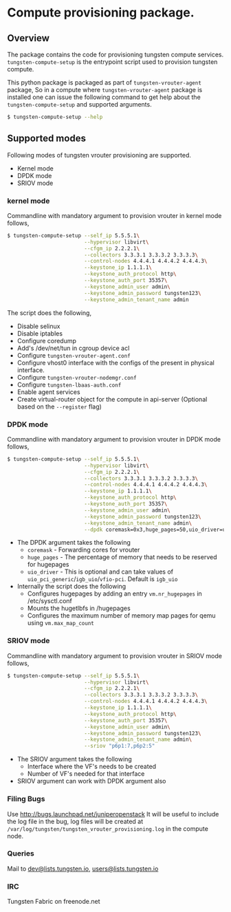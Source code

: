 Compute provisioning package.
=============================

## Overview
The package contains the code for provisioning tungsten compute services. `tungsten-compute-setup` is the entrypoint script used to provision tungsten compute.

This python package is packaged as part of `tungsten-vrouter-agent` package, So in a compute where `tungsten-vrouter-agent` package is installed one can issue the following command to get help about the `tungsten-compute-setup` and supported arguments.

```sh
$ tungsten-compute-setup --help
```

## Supported modes
Following modes of tungsten vrouter provisioning are supported.

* Kernel mode
* DPDK mode
* SRIOV mode

###  kernel mode
Commandline with mandatory argument to provision vrouter in kernel mode follows,

```sh
$ tungsten-compute-setup --self_ip 5.5.5.1\
                         --hypervisor libvirt\
                         --cfgm_ip 2.2.2.1\
                         --collectors 3.3.3.1 3.3.3.2 3.3.3.3\
                         --control-nodes 4.4.4.1 4.4.4.2 4.4.4.3\
                         --keystone_ip 1.1.1.1\
                         --keystone_auth_protocol http\
                         --keystone_auth_port 35357\
                         --keystone_admin_user admin\
                         --keystone_admin_password tungsten123\
                         --keystone_admin_tenant_name admin
```

The  script does the following,

* Disable selinux
* Disable iptables
* Configure coredump
* Add's /dev/net/tun in cgroup device acl
* Configure `tungsten-vrouter-agent.conf`
* Configure vhost0 interface with the configs of the present in physical interface.
* Configure `tungsten-vrouter-nodemgr.conf`
* Configure `tungsten-lbaas-auth.conf`
* Enable agent services
* Create virtual-router object for the compute in api-server (Optional based on the `--register` flag)

### DPDK mode
Commandline with mandatory argument to provision vrouter in DPDK mode follows,

```sh
$ tungsten-compute-setup --self_ip 5.5.5.1\
                         --hypervisor libvirt\
                         --cfgm_ip 2.2.2.1\
                         --collectors 3.3.3.1 3.3.3.2 3.3.3.3\
                         --control-nodes 4.4.4.1 4.4.4.2 4.4.4.3\
                         --keystone_ip 1.1.1.1\
                         --keystone_auth_protocol http\
                         --keystone_auth_port 35357\
                         --keystone_admin_user admin\
                         --keystone_admin_password tungsten123\
                         --keystone_admin_tenant_name admin\
                         --dpdk coremask=0x3,huge_pages=50,uio_driver=uio_pci_generic
```

* The DPDK argument takes the following
    * `coremask` - Forwarding cores for vrouter
    * `huge_pages` - The percentage of memory that needs to be reserved for hugepages
    * `uio_driver` - This is optional and can take values of `uio_pci_generic`/`igb_uio`/`vfio-pci`. Default is `igb_uio`
* Internally the script does the following
    * Configures hugepages by adding an entry `vm.nr_hugepages` in /etc/sysctl.conf
    * Mounts the hugetlbfs in /hugepages
    * Configures the maximum number of memory map pages for qemu using `vm.max_map_count`

### SRIOV mode
Commandline with mandatory argument to provision vrouter in SRIOV mode follows,

```sh
$ tungsten-compute-setup --self_ip 5.5.5.1\
                         --hypervisor libvirt\
                         --cfgm_ip 2.2.2.1\
                         --collectors 3.3.3.1 3.3.3.2 3.3.3.3\
                         --control-nodes 4.4.4.1 4.4.4.2 4.4.4.3\
                         --keystone_ip 1.1.1.1\
                         --keystone_auth_protocol http\
                         --keystone_auth_port 35357\
                         --keystone_admin_user admin\
                         --keystone_admin_password tungsten123\
                         --keystone_admin_tenant_name admin\
                         --sriov "p6p1:7,p6p2:5"
```

* The SRIOV argument takes the following
    * Interface where the VF's needs to be created
    * Number of VF's needed for that interface
* SRIOV argument can work with DPDK argument also

### Filing Bugs
Use http://bugs.launchpad.net/juniperopenstack
It will be useful to include the log file in the bug, log files will be created at `/var/log/tungsten/tungsten_vrouter_provisioning.log` in the compute node.

### Queries
Mail to
dev@lists.tungsten.io,
users@lists.tungsten.io

### IRC
Tungsten Fabric on freenode.net

